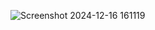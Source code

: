 
![Screenshot 2024-12-16 161119](https://github.com/user-attachments/assets/df9de943-6b0b-4e46-8630-dca2df82843c)
